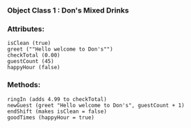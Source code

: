 ### Object Class 1 : Don's Mixed Drinks

### Attributes:        
```
isClean (true)   
greet (""Hello welcome to Don's"")   
checkTotal (0.00)   
guestCount (45)   
happyHour (false)
```

### Methods:
```
ringIn (adds 4.99 to checkTotal)   
newGuest (greet "Hello welcome to Don's", guestCount + 1)   
endShift (makes isClean = false)   
goodTimes (happyHour = true)
```
